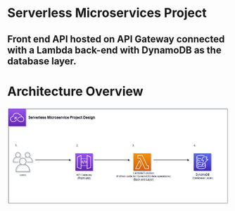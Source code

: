 # Serverless Microservices Project
Front end API hosted on API Gateway connected with a Lambda back-end with DynamoDB as the database layer.
---
# Architecture Overview
![API Gateway Architecture](API_Gateway_Architecture.png)
